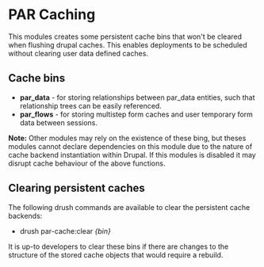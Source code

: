 # PAR Caching

This modules creates some persistent cache bins that won't be cleared when flushing drupal caches. This enables deployments to be scheduled without clearing user data defined caches.

## Cache bins
* **par_data** - for storing relationships between par_data entities, such that relationship trees can be easily referenced.
* **par_flows** - for storing multistep form caches and user temporary form data between sessions.

**Note:** Other modules may rely on the existence of these bing, but theses modules cannot declare dependencies on this module due to the nature of cache backend instantiation within Drupal. If this modules is disabled it may disrupt cache behaviour of the above functions.

## Clearing persistent caches
The following drush commands are available to clear the persistent cache backends:
* drush par-cache:clear _{bin}_

It is up-to developers to clear these bins if there are changes to the structure of the stored cache objects that would require a rebuild.
